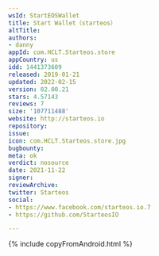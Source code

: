 ```yaml
---
wsId: StartEOSWallet
title: Start Wallet（starteos）
altTitle: 
authors:
- danny
appId: com.HCLT.Starteos.store
appCountry: us
idd: 1441373609
released: 2019-01-21
updated: 2022-02-15
version: 02.00.21
stars: 4.57143
reviews: 7
size: '107711488'
website: http://starteos.io
repository: 
issue: 
icon: com.HCLT.Starteos.store.jpg
bugbounty: 
meta: ok
verdict: nosource
date: 2021-11-22
signer: 
reviewArchive: 
twitter: Starteos
social:
- https://www.facebook.com/starteos.io.7
- https://github.com/StarteosIO

---
```


{% include copyFromAndroid.html %}
